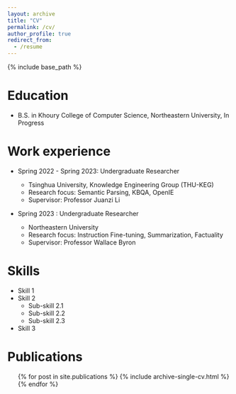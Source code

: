 ```yaml
---
layout: archive
title: "CV"
permalink: /cv/
author_profile: true
redirect_from:
  - /resume
---
```


{% include base_path %}

Education
======
* B.S. in Khoury College of Computer Science, Northeastern University, In Progress

Work experience
======
* Spring 2022 - Spring 2023: Undergraduate Researcher
  * Tsinghua University, Knowledge Engineering Group (THU-KEG)
  * Research focus: Semantic Parsing, KBQA, OpenIE
  * Supervisor: Professor Juanzi Li
  
* Spring 2023 : Undergraduate Researcher
  * Northeastern University 
  * Research focus: Instruction Fine-tuning, Summarization, Factuality
  * Supervisor: Professor Wallace Byron
  
Skills
======
* Skill 1
* Skill 2
  * Sub-skill 2.1
  * Sub-skill 2.2
  * Sub-skill 2.3
* Skill 3

Publications
======
  <ul>{% for post in site.publications %}
    {% include archive-single-cv.html %}
  {% endfor %}</ul>

